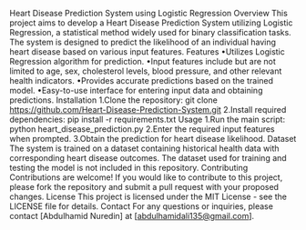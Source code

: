 Heart Disease Prediction System using Logistic Regression
Overview
This project aims to develop a Heart Disease Prediction System utilizing Logistic Regression, a statistical method widely used for binary classification tasks. The system is designed to predict the likelihood of an individual having heart disease based on various input features.
Features
•Utilizes Logistic Regression algorithm for prediction.
•Input features include but are not limited to age, sex, cholesterol levels, blood pressure, and other relevant health indicators.
•Provides accurate predictions based on the trained model.
•Easy-to-use interface for entering input data and obtaining predictions.
Installation
1.Clone the repository: git clone https://github.com/Heart-Disease-Prediction-System.git
2.Install required dependencies: pip install -r requirements.txt
Usage
1.Run the main script: python heart_disease_prediction.py
2.Enter the required input features when prompted.
3.Obtain the prediction for heart disease likelihood.
Dataset
The system is trained on a dataset containing historical health data with corresponding heart disease outcomes. The dataset used for training and testing the model is not included in this repository.
Contributing
Contributions are welcome! If you would like to contribute to this project, please fork the repository and submit a pull request with your proposed changes.
License
This project is licensed under the MIT License - see the LICENSE file for details.
Contact
For any questions or inquiries, please contact [Abdulhamid Nuredin] at [abdulhamidali135@gmail.com].
